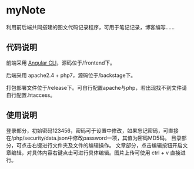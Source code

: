 # myNote
利用前后端共同搭建的图文代码记录程序，可用于笔记记录，博客编写......

## 代码说明
前端采用 [Angular CLI](https://github.com/angular/angular-cli)，源码位于/frontend下。

后端采用 apache2.4 + php7，源码位于/backstage下。

打包部署文件位于/release下。可自行配置apache与php，若出现找不到文件请自行配置.htaccess。

## 使用说明
登录部分，初始密码123456，密码可于设置中修改，如果忘记密码，可直接在/php/security/data.json中修改password一项，其值为密码MD5码。
目录部分，可点击右键进行文件夹及文件的编辑操作。
文章部分，点击编辑按钮开启文章编辑，对具体内容右键点击可进行具体编辑。图片上传可使用 ctrl + v 直接进行。
